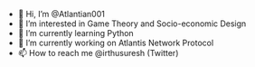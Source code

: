 - 👋 Hi, I’m @Atlantian001
- 👀 I’m interested in Game Theory and Socio-economic Design
- 🌱 I’m currently learning Python
- 💞️ I’m currently working on Atlantis Network Protocol 
- 📫 How to reach me @irthusuresh (Twitter)

<!---
Atlantian001/Atlantian001 is a ✨ special ✨ repository because its `README.md` (this file) appears on your GitHub profile.
You can click the Preview link to take a look at your changes.
--->
